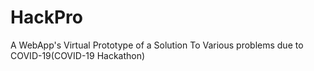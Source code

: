 # HackPro
A WebApp's Virtual Prototype of a Solution To Various problems due to COVID-19(COVID-19 Hackathon)
